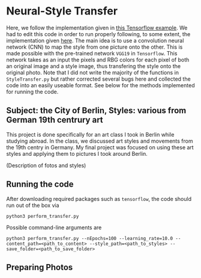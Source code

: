 # Neural-Style Transfer

Here, we follow the implementation given in [this Tensorflow example](https://blog.tensorflow.org/2018/08/neural-style-transfer-creating-art-with-deep-learning.html). We had to edit this code in order to run properly following, to some extent, the implementation given [here](https://github.com/ravising-h/Neural-Style-Transfer). The main idea is to use a convolution neural network (CNN) to map the style from one picture onto the other. This is made possible with the pre-trained network `VGG19` in `Tensorflow`. This network takes as an input the pixels and RBG colors for each pixel of both an original image and a style image, thus transfering the style onto the original photo. Note that I did not write the majority of the functions in `StyleTransfer.py` but rather corrected several bugs here and collected the code into an easily useable format. See below for the methods implemented for running the code. 

## Subject: the City of Berlin, Styles: various from German 19th centrury art

This project is done specifically for an art class I took in Berlin while studying abroad. In the class, we discussed art styles and movements from the 19th centry in Germany. My final project was focused on using these art styles and applying them to pictures I took around Berlin. 

(Description of fotos and styles)

## Running the code

After downloading required packages such as `tensorflow`, the code should run out of the box via

```
python3 perform_transfer.py
```

Possible command-line arguments are

```
python3 perform_transfer.py --nEpochs=100 --learning_rate=10.0 --content_path=<path_to_content> --style_path=<path_to_styles> --save_folder=<path_to_save_folder>
```

## Preparing Photos